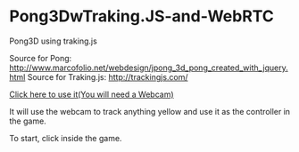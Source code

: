 # Pong3DwTraking.JS-and-WebRTC
Pong3D using traking.js 

Source for Pong: http://www.marcofolio.net/webdesign/jpong_3d_pong_created_with_jquery.html
Source for Traking.js: http://trackingjs.com/

[Click here to use it(You will need a Webcam)](http://vgsss.github.io/Pong3DwTraking.JS-and-WebRTC/)

It will use the webcam to track anything yellow and use it as the controller in the game.

To start, click inside the game.
